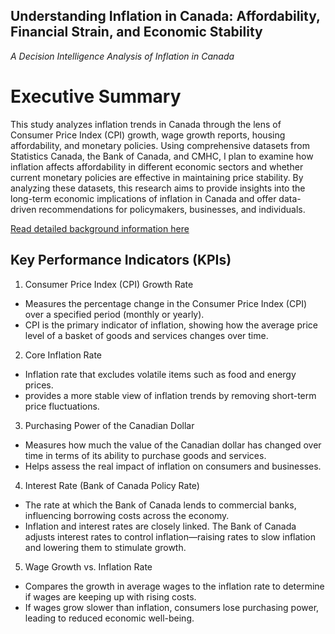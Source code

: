 ## Understanding Inflation in Canada: Affordability, Financial Strain, and Economic Stability
*A Decision Intelligence Analysis of Inflation in Canada*

# Executive Summary
This study analyzes inflation trends in Canada through the lens of Consumer Price Index (CPI) growth, wage growth reports, housing affordability, and monetary policies. Using comprehensive datasets from Statistics Canada, the Bank of Canada, and CMHC, I plan to examine how inflation affects affordability in different economic sectors and whether current monetary policies are effective in maintaining price stability. By analyzing these datasets, this research aims to provide insights into the long-term economic implications of inflation in Canada and offer data-driven recommendations for policymakers, businesses, and individuals.

[Read detailed background information here](Background.md)

## Key Performance Indicators (KPIs)
1. Consumer Price Index (CPI) Growth Rate
- Measures the percentage change in the Consumer Price Index (CPI) over a specified period (monthly or yearly).
-  CPI is the primary indicator of inflation, showing how the average price level of a basket of goods and services changes over time.
2. Core Inflation Rate
-  Inflation rate that excludes volatile items such as food and energy prices.
- provides a more stable view of inflation trends by removing short-term price fluctuations.
3. Purchasing Power of the Canadian Dollar
- Measures how much the value of the Canadian dollar has changed over time in terms of its ability to purchase goods and services.
- Helps assess the real impact of inflation on consumers and businesses.
4. Interest Rate (Bank of Canada Policy Rate)
- The rate at which the Bank of Canada lends to commercial banks, influencing borrowing costs across the economy.
- Inflation and interest rates are closely linked. The Bank of Canada adjusts interest rates to control inflation—raising rates to slow inflation and lowering them to stimulate growth.
5. Wage Growth vs. Inflation Rate
- Compares the growth in average wages to the inflation rate to determine if wages are keeping up with rising costs.
- If wages grow slower than inflation, consumers lose purchasing power, leading to reduced economic well-being.
